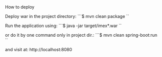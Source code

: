 How to deploy

Deploy war in the project directory: ```$ mvn clean package ``

Run the application using: ```$ java -jar target/imex*.war ``

or do it by one command only in project dir.: ```$ mvn clean spring-boot:run ``

and visit at: http://localhost:8080